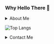 ### Why Hello There 👋
<details>
  <summary>About Me</summary>
  - 🔭 I’m currently working on [CPM](https://github.com/vkeshav300/cpm).<br>
  - 🌱 I’m on a journey to master C++.<br>
  - 😄 Pronouns: He/Him.<br>
  - ⚡ Fun fact: I started learning coding when I was 7 years old.
</details>

![Top Langs](https://github-readme-stats.vercel.app/api/top-langs/?username=vkeshav300&theme=radical&layout=compact)

<details>
  <summary>Contact Me</summary>
  <center>
  <a href="https://discordapp.com/users/704849464204066867" target="blank" style="text-decoration: none; color: #FFFFFF"><img align="center" src="https://www.svgrepo.com/show/353655/discord-icon.svg" alt="" height="30" width="40" /></a> @kogo101
  </center>
</details>

<!--
<br>
![Anurag's GitHub stats](https://github-readme-stats.vercel.app/api?username=vkeshav300&show_icons=true&theme=radical)
<br>
[![trophy](https://github-profile-trophy.vercel.app/?username=vkeshav300&theme=radical)](https://github.com/ryo-ma/github-profile-trophy)
<br>
[![GitHub Streak](http://github-readme-streak-stats.herokuapp.com?user=vkeshav300&theme=radical&hide_border=true)](https://git.io/streak-stats)
<br>
![Counter](https://komarev.com/ghpvc/?username=vkeshav300)
-->
